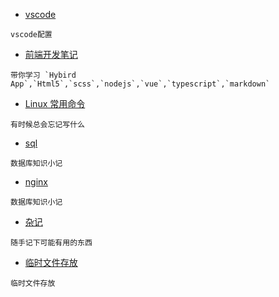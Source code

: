 * [vscode](vscode/vscode.md)

```
vscode配置
```


* [前端开发笔记](web/web.md)

```
带你学习 `Hybird App`,`Html5`,`scss`,`nodejs`,`vue`,`typescript`,`markdown`
```

* [Linux 常用命令](linux/linux.md)

```
有时候总会忘记写什么
```

* [sql](sql/mac-mysql.md)

```
数据库知识小记
```

* [nginx](nginx/nginx.md)

```
数据库知识小记
```

* [杂记](other/index.md)

```
随手记下可能有用的东西
```

* [临时文件存放](index.md)

```
临时文件存放
```
